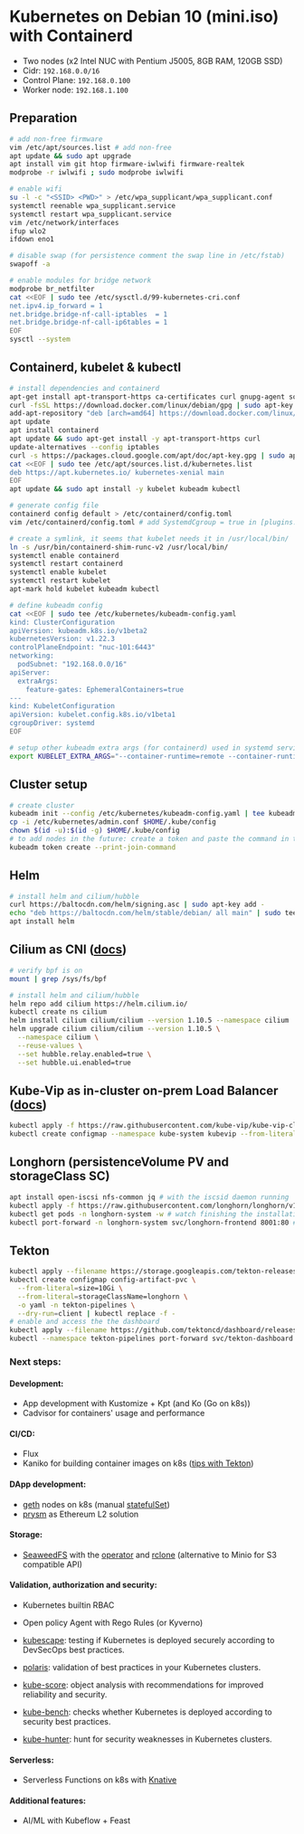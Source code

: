 # Kubernetes on Debian 10 (mini.iso) with Containerd

- Two nodes (x2 Intel NUC with Pentium J5005, 8GB RAM, 120GB SSD)
- Cidr: `192.168.0.0/16`
- Control Plane: `192.168.0.100`
- Worker node: `192.168.1.100`

## Preparation

```sh
# add non-free firmware
vim /etc/apt/sources.list # add non-free
apt update && sudo apt upgrade
apt install vim git htop firmware-iwlwifi firmware-realtek
modprobe -r iwlwifi ; sudo modprobe iwlwifi

# enable wifi
su -l -c "<SSID> <PWD>" > /etc/wpa_supplicant/wpa_supplicant.conf
systemctl reenable wpa_supplicant.service
systemctl restart wpa_supplicant.service
vim /etc/network/interfaces
ifup wlo2
ifdown eno1

# disable swap (for persistence comment the swap line in /etc/fstab)
swapoff -a

# enable modules for bridge network
modprobe br_netfilter
cat <<EOF | sudo tee /etc/sysctl.d/99-kubernetes-cri.conf
net.ipv4.ip_forward = 1
net.bridge.bridge-nf-call-iptables  = 1
net.bridge.bridge-nf-call-ip6tables = 1
EOF
sysctl --system
```

## Containerd, kubelet & kubectl

```sh
# install dependencies and containerd
apt-get install apt-transport-https ca-certificates curl gnupg-agent software-properties-common
curl -fsSL https://download.docker.com/linux/debian/gpg | sudo apt-key add -
add-apt-repository "deb [arch=amd64] https://download.docker.com/linux/debian $(lsb_release -cs) stable"
apt update
apt install containerd
apt update && sudo apt-get install -y apt-transport-https curl
update-alternatives --config iptables
curl -s https://packages.cloud.google.com/apt/doc/apt-key.gpg | sudo apt-key add -
cat <<EOF | sudo tee /etc/apt/sources.list.d/kubernetes.list
deb https://apt.kubernetes.io/ kubernetes-xenial main
EOF
apt update && sudo apt install -y kubelet kubeadm kubectl

# generate config file
containerd config default > /etc/containerd/config.toml
vim /etc/containerd/config.toml # add SystemdCgroup = true in [plugins."io.containerd.grpc.v1.cri".containerd.runtimes.runc.options]

# create a symlink, it seems that kubelet needs it in /usr/local/bin/
ln -s /usr/bin/containerd-shim-runc-v2 /usr/local/bin/
systemctl enable containerd
systemctl restart containerd
systemctl enable kubelet
systemctl restart kubelet
apt-mark hold kubelet kubeadm kubectl

# define kubeadm config
cat <<EOF | sudo tee /etc/kubernetes/kubeadm-config.yaml
kind: ClusterConfiguration
apiVersion: kubeadm.k8s.io/v1beta2
kubernetesVersion: v1.22.3
controlPlaneEndpoint: "nuc-101:6443"
networking:
  podSubnet: "192.168.0.0/16"
apiServer:
  extraArgs:
    feature-gates: EphemeralContainers=true
---
kind: KubeletConfiguration
apiVersion: kubelet.config.k8s.io/v1beta1
cgroupDriver: systemd
EOF

# setup other kubeadm extra args (for containerd) used in systemd service file
export KUBELET_EXTRA_ARGS="--container-runtime=remote --container-runtime-endpoint=unix:///run/containerd/containerd.sock --cgroup-driver=systemd"
```

## Cluster setup

```sh
# create cluster
kubeadm init --config /etc/kubernetes/kubeadm-config.yaml | tee kubeadm.out
cp -i /etc/kubernetes/admin.conf $HOME/.kube/config
chown $(id -u):$(id -g) $HOME/.kube/config
# to add nodes in the future: create a token and paste the command in the node cli
kubeadm token create --print-join-command
```

## Helm

```sh
# install helm and cilium/hubble
curl https://baltocdn.com/helm/signing.asc | sudo apt-key add -
echo "deb https://baltocdn.com/helm/stable/debian/ all main" | sudo tee /etc/apt/sources.list.d/helm-stable-debian.list
apt install helm
```

## Cilium as CNI ([docs](https://docs.cilium.io/en/stable/))

```sh
# verify bpf is on
mount | grep /sys/fs/bpf

# install helm and cilium/hubble
helm repo add cilium https://helm.cilium.io/
kubectl create ns cilium
helm install cilium cilium/cilium --version 1.10.5 --namespace cilium
helm upgrade cilium cilium/cilium --version 1.10.5 \
  --namespace cilium \
  --reuse-values \
  --set hubble.relay.enabled=true \
  --set hubble.ui.enabled=true
```

## Kube-Vip as in-cluster on-prem Load Balancer ([docs](https://kube-vip.io/usage/on-prem/))
```sh
kubectl apply -f https://raw.githubusercontent.com/kube-vip/kube-vip-cloud-provider/main/manifest/kube-vip-cloud-controller.yaml
kubectl create configmap --namespace kube-system kubevip --from-literal cidr-global=192.168.0.0/16
```

## Longhorn (persistenceVolume PV and storageClass SC)
```sh
apt install open-iscsi nfs-common jq # with the iscsid daemon running
kubectl apply -f https://raw.githubusercontent.com/longhorn/longhorn/v1.2.2/deploy/longhorn.yaml
kubectl get pods -n longhorn-system -w # watch finishing the installation
kubectl port-forward -n longhorn-system svc/longhorn-frontend 8001:80 # access the UI
```

## Tekton
```sh
kubectl apply --filename https://storage.googleapis.com/tekton-releases/pipeline/latest/release.yaml
kubectl create configmap config-artifact-pvc \
  --from-literal=size=10Gi \
  --from-literal=storageClassName=longhorn \
  -o yaml -n tekton-pipelines \
  --dry-run=client | kubectl replace -f -
# enable and access the the dashboard
kubectl apply --filename https://github.com/tektoncd/dashboard/releases/latest/download/tekton-dashboard-release.yaml
kubectl --namespace tekton-pipelines port-forward svc/tekton-dashboard 9097:9097
```

### Next steps:

#### Development:
- App development with Kustomize + Kpt (and Ko (Go on k8s))
- Cadvisor for containers' usage and performance

#### CI/CD:
- Flux
- Kaniko for building container images on k8s ([tips with Tekton](https://developer.ibm.com/devpractices/devops/tutorials/build-and-deploy-a-docker-image-on-kubernetes-using-tekton-pipelines/))

#### DApp development:
- [geth](https://artifacthub.io/packages/helm/vulcanlink/geth) nodes on k8s (manual [statefulSet](https://messari.io/article/running-an-ethereum-node-on-kubernetes-is-easy))
- [prysm](https://github.com/prysmaticlabs/prysm) as Ethereum L2 solution

#### Storage:
- [SeaweedFS](https://github.com/chrislusf/seaweedfs) with the [operator](https://github.com/seaweedfs/seaweedfs-operator) and [rclone](https://github.com/rclone/rclone) (alternative to Minio for S3 compatible API)

#### Validation, authorization and security:
- Kubernetes builtin RBAC
- Open policy Agent with Rego Rules (or Kyverno)

- [kubescape](https://github.com/armosec/kubescape): testing if Kubernetes is deployed securely according to DevSecOps best practices.
- [polaris](https://github.com/FairwindsOps/polaris): validation of best practices in your Kubernetes clusters.
- [kube-score](https://github.com/zegl/kube-score): object analysis with recommendations for improved reliability and security.
- [kube-bench](https://github.com/aquasecurity/kube-bench): checks whether Kubernetes is deployed according to security best practices.
- [kube-hunter](https://github.com/aquasecurity/kube-hunter): hunt for security weaknesses in Kubernetes clusters.

#### Serverless:
- Serverless Functions on k8s with [Knative](https://knative.dev/docs/)

#### Additional features:
- AI/ML with Kubeflow + Feast

